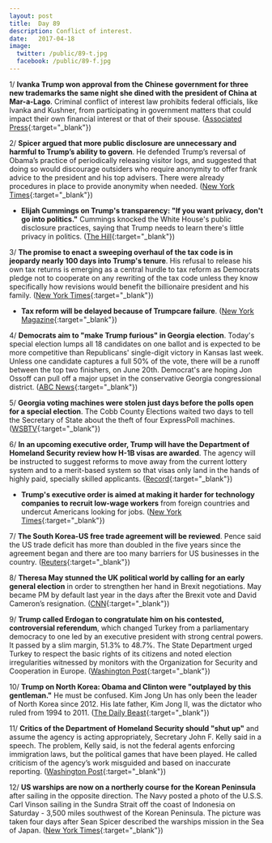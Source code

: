 ```yaml
---
layout: post
title:  Day 89
description: Conflict of interest.
date:   2017-04-18
image:
  twitter: /public/89-t.jpg
  facebook: /public/89-f.jpg
---
```


1/ **Ivanka Trump won approval from the Chinese government for three new trademarks the same night she dined with the president of China at Mar-a-Lago**. Criminal conflict of interest law prohibits federal officials, like Ivanka and Kushner, from participating in government matters that could impact their own financial interest or that of their spouse. ([Associated Press](https://apnews.com/d9e34f23a64947d99e4a7d757012c509){:target="_blank"})

2/ **Spicer argued that more public disclosure are unnecessary and harmful to Trump’s ability to govern**. He defended Trump’s reversal of Obama’s practice of periodically releasing visitor logs, and suggested that doing so would discourage outsiders who require anonymity to offer frank advice to the president and his top advisers. There were already procedures in place to provide anonymity when needed. ([New York Times](https://www.nytimes.com/2017/04/17/us/politics/spicer-argues-that-more-public-disclosure-is-unnecessary-even-harmful.html){:target="_blank"})

* **Elijah Cummings on Trump's transparency: "If you want privacy, don't go into politics."** Cummings knocked the White House's public disclosure practices, saying that Trump needs to learn there's little privacy in politics. ([The Hill](http://thehill.com/homenews/house/329240-top-dem-on-trump-transparency-if-you-want-privacy-dont-go-into-politics){:target="_blank"})

3/ **The promise to enact a sweeping overhaul of the tax code is in jeopardy nearly 100 days into Trump's tenure**. His refusal to release his own tax returns is emerging as a central hurdle to tax reform as Democrats pledge not to cooperate on any rewriting of the tax code unless they know specifically how revisions would benefit the billionaire president and his family. ([New York Times](https://www.nytimes.com/2017/04/17/us/politics/tax-code-overhaul-trump.html){:target="_blank"})

* **Tax reform will be delayed because of Trumpcare failure**. ([New York Magazine](http://nymag.com/daily/intelligencer/2017/04/mnuchin-tax-reform-will-be-delayed-because-of-trumpcare.html){:target="_blank"})

4/ **Democrats aim to "make Trump furious" in Georgia election**. Today's special election lumps all 18 candidates on one ballot and is expected to be more competitive than Republicans' single-digit victory in Kansas last week. Unless one candidate captures a full 50% of the vote, there will be a runoff between the top two finishers, on June 20th. Democrat's are hoping Jon Ossoff can pull off a major upset in the conservative Georgia congressional district. ([ABC News](http://abcnews.go.com/Politics/wireStory/trump-gop-face-referendum-georgia-dems-aim-upset-46856347){:target="_blank"})

5/ **Georgia voting machines were stolen just days before the polls open for a special election**. The Cobb County Elections waited two days to tell the Secretary of State about the theft of four ExpressPoll machines. ([WSBTV](http://www.wsbtv.com/news/local/cobb-county/voting-equipment-stolen-days-before-special-election-sec-of-state-unacceptable/513453377){:target="_blank"})

6/ **In an upcoming executive order, Trump will have the Department of Homeland Security review how H-1B visas are awarded**. The agency will be instructed to suggest reforms to move away from the current lottery system and to a merit-based system so that visas only land in the hands of highly paid, specially skilled applicants. ([Record](https://www.recode.net/2017/4/17/15334662/trump-h1b-visa-immigration-order){:target="_blank"})

* **Trump's executive order is aimed at making it harder for technology companies to recruit low-wage workers** from foreign countries and undercut Americans looking for jobs. ([New York Times](https://www.nytimes.com/2017/04/18/us/politics/trump-executive-order-h1b-visas-technology-workers.html){:target="_blank"})

7/ **The South Korea-US free trade agreement will be reviewed**. Pence said the US trade deficit has more than doubled in the five years since the agreement began and there are too many barriers for US businesses in the country. ([Reuters](http://www.reuters.com/article/us-southkorea-usa-pence-idUSKBN17K01C?il=0){:target="_blank"})

8/ **Theresa May stunned the UK political world by calling for an early general election** in order to strengthen her hand in Brexit negotiations. May became PM by default last year in the days after the Brexit vote and David Cameron’s resignation. ([CNN](http://www.cnn.com/2017/04/18/europe/uk-snap-election-theresa-may/){:target="_blank"})

9/ **Trump called Erdogan to congratulate him on his contested, controversial referendum**, which changed Turkey from a parliamentary democracy to one led by an executive president with strong central powers. It passed by a slim margin, 51.3% to 48.7%. The State Department urged Turkey to respect the basic rights of its citizens and noted election irregularities witnessed by monitors with the Organization for Security and Cooperation in Europe. ([Washington Post](https://www.washingtonpost.com/world/national-security/trump-calls-turkeys-erdogan-to-congratulate-him-on-contested-referendum/2017/04/17/f997d306-2397-11e7-a1b3-faff0034e2de_story.html){:target="_blank"})

10/ **Trump on North Korea: Obama and Clinton were "outplayed by this gentleman."** He must be confused. Kim Jong Un has only been the leader of North Korea since 2012. His late father, Kim Jong Il, was the dictator who ruled from 1994 to 2011. ([The Daily Beast](http://www.thedailybeast.com/cheats/2017/04/18/trump-appears-to-conflate-kim-jong-il-kim-jong-un.html){:target="_blank"})

11/ **Critics of the Department of Homeland Security should "shut up"** and assume the agency is acting appropriately, Secretary John F. Kelly said in a speech. The problem, Kelly said, is not the federal agents enforcing immigration laws, but the political games that have been played. He called criticism of the agency’s work misguided and based on inaccurate reporting. ([Washington Post](https://www.washingtonpost.com/world/national-security/dhs-secretary-kelly-says-congressional-critics-should-shut-up-or-change-laws/2017/04/18/8a2a92b6-2454-11e7-b503-9d616bd5a305_story.html){:target="_blank"})

12/ **US warships are now on a northerly course for the Korean Peninsula** after sailing in the opposite direction. The Navy posted a photo of the U.S.S. Carl Vinson sailing in the Sundra Strait off the coast of Indonesia on Saturday - 3,500 miles southwest of the Korean Peninsula. The picture was taken four days after Sean Spicer described the warships mission in the Sea of Japan. ([New York Times](https://www.nytimes.com/2017/04/18/world/asia/aircraft-carrier-north-korea-carl-vinson.html){:target="_blank"})
